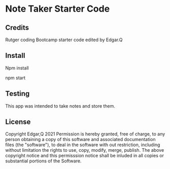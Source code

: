 # Note Taker Starter Code

## Credits 
Rutger coding Bootcamp starter code edited by Edgar.Q 

## Install 
Npm install 

npm start 

## Testing 
This app was intended to take notes and store them. 

## License 
Copyright Edgar,Q 2021 Permission is hereby granted, free of charge, to any person obtaining a copy of this software and associated documentation files (the "software"), to deal in the software with out restriction, including without limitation the rights to use, copy, modify, merge, publish. The above copyright notice and this permisssion notice shall be inluded in all copies or substantial portions of the Software.